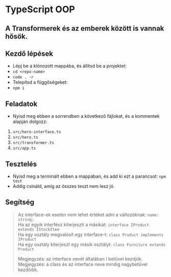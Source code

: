 # TypeScript OOP

## A Transformerek és az emberek között is vannak hősök.

## Kezdő lépések
- Lépj be a klónozott mappába, és állítsd be a projektet:
- `cd <repo-name>`
- `code . -r`
- Telepítsd a függőségeket:
- `npm i`

## Feladatok
- Nyisd meg ebben a sorrendben a következő fájlokat, és a kommentek alapján 
dolgozz:
1. `src/hero-interface.ts`
1. `src/hero.ts`
1. `src/transformer.ts`
1. `src/app.ts`

## Tesztelés
- Nyisd meg a terminált ebben a mappában, és add ki ezt a parancsot: `npm test`
- Addig csináld, amíg az összes teszt nem lesz jó.

## Segítség
> Az interface-ek esetén nem lehet értéket adni a változóknak: 
> `name: string;`  
> Ha az egyik interfész kiterjeszti a másikat:
> `interface IProduct extends IStockItem`   
> Ha egy osztály megvalósít egy interface-t:
> `class Product implements IProduct`   
> Ha egy osztály kiterjeszt egy másik osztályt:
> `class Furniture extends Product`   
>  
> Megjegyzés: az interface nevét általában I betűvel kezdjük.   
> Megjegyzés: a class és az interface neve mindig nagybetűvel kezdődik.
